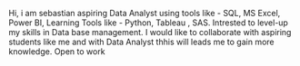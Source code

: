 Hi, i am sebastian aspiring Data Analyst using tools like - SQL, MS Excel, Power BI, 
Learning Tools like - Python, Tableau , SAS.
Intrested to level-up my skills in Data base management.
I would like to collaborate with aspiring students like me and with Data Analyst 
thhis will leads me to gain more knowledge.
Open to work


<!---
Sebastian-ls/Sebastian-ls is a ✨ special ✨ repository because its `README.md` (this file) appears on your GitHub profile.
You can click the Preview link to take a look at your changes.
--->
